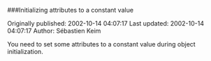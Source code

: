 ###Initializing attributes to a constant value

Originally published: 2002-10-14 04:07:17
Last updated: 2002-10-14 04:07:17
Author: Sébastien Keim

You need to set some attributes to a constant value during object initialization.